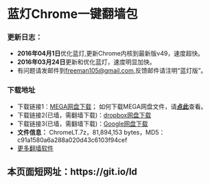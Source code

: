# 蓝灯Chrome一键翻墙包
<h3>

<a id="user-content-说明" class="anchor" href="#%E8%AF%B4%E6%98%8E" aria-hidden="true"><span class="octicon octicon-link"></span></a>更新日志：</h3>

<ul>
<li><b>2016年04月1日</b>优化蓝灯,更新Chrome内核到最新版v49，速度超快。
</li>
<li><b>2016年03月24日</b>更新和优化蓝灯，速度明显加快。
</li>
<li>有问题请发邮件到<a href="mailto:freeman105@gmail.com">freeman105@gmail.com</a>,反馈邮件请注明“蓝灯版”。</li>
</ul>




<h3>下载地址</h3>
<ul>
<li>
 下载链接1：<a href="https://mega.nz/#!7h82UAzJ!jlGyhb8m6BjM4GM6EKXsaaKiA60LNP5ufIWbtBAZ0RI" target="_blank">MEGA网盘下载</a>； 如何下载MEGA网盘文件，请<strong><a target="_blank" href="https://raw.githubusercontent.com/kgfw/fg/master/wstp/mega.jpg">点此</a></strong>查看。
</li>

<li>
 下载链接2(已墙，需翻墙下载)：<a href="https://www.dropbox.com/s/0d0iw00vyj8wbvf/ChromeLT.7z?dl=0" target="_blank">dropbox网盘下载</a>
</li>

<li>
 下载链接3(已墙，需翻墙下载)：<a href="https://drive.google.com/file/d/0B9KkeZvZHMRvb3p1Y0JoN0VHWlE/view?usp=sharing" target="_blank">Google网盘下载</a>
</li>
<li><b>文件信息：</b>  ChromeLT.7z，81,894,153 bytes，MD5：c91a1580a6a288a020d43c6103f94cef
<li>
 <a href="https://github.com/bannedbook/fanqiang/wiki" target="_blank">更多翻墙软件</a>
</li>

</ul>
<h2>本页面短网址：https://git.io/ld </h2>